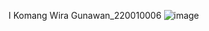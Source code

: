 I Komang Wira Gunawan_220010006
![image](https://github.com/user-attachments/assets/79ade408-9bae-440f-9fcf-c4cbb5c1c971)
 
